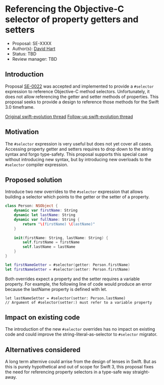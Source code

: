 # Referencing the Objective-C selector of property getters and setters

* Proposal: SE-XXXX
* Author(s): [David Hart](https://github.com/hartbit)
* Status: TBD
* Review manager: TBD

## Introduction

Proposal [SE-0022](https://github.com/apple/swift-evolution/blob/master/proposals/0022-objc-selectors.md) was accepted and implemented to provide a `#selector` expression to reference Objective-C method selectors. Unfortunately, it does not allow referencing the getter and setter methods of properties. This proposal seeks to provide a design to reference those methods for the Swift 3.0 timeframe.

[Original swift-evolution thread](http://article.gmane.org/gmane.comp.lang.swift.evolution/7614)
[Follow-up swift-evolution thread](http://thread.gmane.org/gmane.comp.lang.swift.evolution/7780)

## Motivation

The `#selector` expression is very useful but does not yet cover all cases. Accessing property getter and setters requires to drop down to the string syntax and forgo type-safety. This proposal supports this special case without introducing new syntax, but by introducing new overloads to the `#selector` compiler expression.

## Proposed solution

Introduce two new overrides to the `#selector` expression that allows building a selector which points to the getter or the setter of a property.

```swift
class Person: NSObject {
    dynamic var firstName: String
    dynamic let lastName: String
    dynamic var fullName: String {
        return "\(firstName) \(lastName)"
    }
    
    init(firstName: String, lastName: String) {
        self.firstName = firstName
        self.lastName = lastName
    }
}

let firstNameGetter = #selector(getter: Person.firstName)
let firstNameSetter = #selector(setter: Person.firstName)
```

Both overrides expect a property and the setter requires a variable property. For example, the following line of code would produce an error because the lastName property is defined with let.

```
let lastNameSetter = #selector(setter: Person.lastName)
// Argument of #selector(setter:) must refer to a variable property
```

## Impact on existing code

The introduction of the new `#selector` overrides has no impact on existing code and could improve the string-literal-as-selector to `#selector` migrator.

## Alternatives considered

A long term alternive could arrise from the design of lenses in Swift. But as this is purely hypothetical and out of scope for Swift 3, this proposal fixes the need for referencing property selectors in a type-safe way straight-away.

